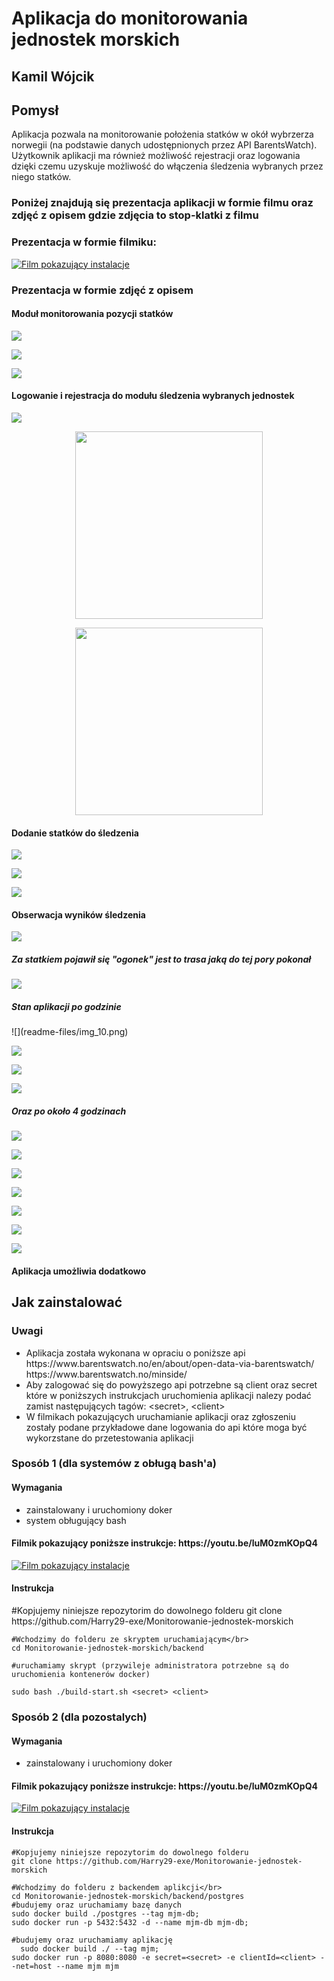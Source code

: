 <h1>Aplikacja do monitorowania jednostek morskich</h1>
<h2>Kamil Wójcik</h2>
<h2>Pomysł</h2>
  <span>
    Aplikacja pozwala na monitorowanie położenia statków w okół wybrzerza norwegii (na podstawie danych udostępnionych przez API BarentsWatch). Użytkownik aplikacji ma również możliwość rejestracji oraz logowania dzięki czemu uzyskuje możliwość do włączenia śledzenia wybranych przez niego statków.
  </span>

  <h3>Poniżej znajdują się prezentacja aplikacji w formie filmu oraz zdjęć z opisem gdzie zdjęcia to stop-klatki z filmu</h3>
  <h3>Prezentacja w formie filmiku:</h3>
  
  [![Film pokazujący instalacje](https://img.youtube.com/vi/BK5z3Z429Fk/0.jpg)](https://www.youtube.com/watch?v=BK5z3Z429Fk)
  <h3>Prezentacja w formie zdjęć z opisem</h3>
  <h4>Moduł monitorowania pozycji statków</h4>

  ![](readme-files/1.png)

  ![](readme-files/2.png)

  ![](readme-files/img.png)

  <h4>Logowanie i rejestracja do modułu śledzenia wybranych jednostek</h4>

  ![](readme-files/img_1.png)

  <p align="center">
    <img src="https://github.com/Harry29-exe/Monitorowanie-jednostek-morskich/blob/master/readme-files/img_2.png?raw=true" width="300px" alt="">
  </p>

  <p align="center">
    <img src="https://github.com/Harry29-exe/Monitorowanie-jednostek-morskich/blob/master/readme-files/img_3.png?raw=true" width="300px" alt="">
  </p>

  <h4>Dodanie statków do śledzenia</h4>

  ![](readme-files/img_4.png)

  ![](readme-files/img_5.png)
  
  ![](readme-files/img_7.png)

  <h4>Obserwacja wyników śledzenia</h4>

  ![](readme-files/img_8.png)
  <h5>Za statkiem pojawił się "ogonek" jest to trasa jaką do tej pory pokonał</h5>

  ![](readme-files/img_9.png)

  <h5>Stan aplikacji po godzinie</h5>
  ![](readme-files/img_10.png)

  ![](readme-files/img_11.png)

  ![](readme-files/img_12.png)

  ![](readme-files/img_13.png)

  <h5>Oraz po około 4 godzinach</h5>

  ![](readme-files/img_14.png)

  ![](readme-files/img_15.png)

  ![](readme-files/img_16.png)

  ![](readme-files/img_17.png)

  ![](readme-files/img_18.png)
  
  ![](readme-files/img_19.png)

  ![](readme-files/img_20.png)

  <h4>Aplikacja umożliwia dodatkowo</h4>




<h2>Jak zainstalować</h2>
  <h3>Uwagi</h3>
    <ul>
      <li>Aplikacja została wykonana w opraciu o poniższe api 
        </br>https://www.barentswatch.no/en/about/open-data-via-barentswatch/
        </br>https://www.barentswatch.no/minside/
      </li>
      <li>
        Aby zalogować się do powyższego api potrzebne są client oraz secret które w poniższych instrukcjach uruchomienia aplikacji nalezy podać
        zamist następujących tagów: &lt;secret>, &lt;client>
      </li>
      <li>
        W filmikach pokazujących uruchamianie aplikacji oraz zgłoszeniu zostały podane przykładowe dane
        logowania do api które moga być wykorzstane do przetestowania aplikacji
      </li>
    </ul>
  <h3>Sposób 1 (dla systemów z obługą bash'a)</h3>
  <h4>Wymagania</h4>
  <ul>
    <li>zainstalowany i uruchomiony doker</li>
    <li>system obługujący bash</li>
  </ul>
  <h4>Filmik pokazujący poniższe instrukcje: https://youtu.be/luM0zmKOpQ4</h4>
  
   [![Film pokazujący instalacje](https://img.youtube.com/vi/luM0zmKOpQ4/0.jpg)](https://www.youtube.com/watch?v=luM0zmKOpQ4)
  <h4>Instrukcja</h4>
  <span>
    #Kopjujemy niniejsze repozytorim do dowolnego folderu
    git clone https://github.com/Harry29-exe/Monitorowanie-jednostek-morskich

    #Wchodzimy do folderu ze skryptem uruchamiającym</br>
    cd Monitorowanie-jednostek-morskich/backend

    #uruchamiamy skrypt (przywileje administratora potrzebne są do uruchomienia kontenerów docker)

    sudo bash ./build-start.sh <secret> <client>
  </span>
  <h4></h4>
  
  <h3>Sposób 2 (dla pozostalych)</h3>
  <h4>Wymagania</h4>
  <ul>
    <li>zainstalowany i uruchomiony doker</li>
  </ul>
  <h4>Filmik pokazujący poniższe instrukcje: https://youtu.be/luM0zmKOpQ4</h4>
  
   [![Film pokazujący instalacje](https://img.youtube.com/vi/CKhZpAm48Kg/0.jpg)](https://www.youtube.com/watch?v=CKhZpAm48Kg)
  <h4>Instrukcja</h4>
  <span>

    #Kopjujemy niniejsze repozytorim do dowolnego folderu
    git clone https://github.com/Harry29-exe/Monitorowanie-jednostek-morskich
  
    #Wchodzimy do folderu z backendem aplikcji</br>
    cd Monitorowanie-jednostek-morskich/backend/postgres
    #budujemy oraz uruchamiamy bazę danych
    sudo docker build ./postgres --tag mjm-db;
    sudo docker run -p 5432:5432 -d --name mjm-db mjm-db;
    
    #budujemy oraz uruchamiamy aplikację
      sudo docker build ./ --tag mjm;
    sudo docker run -p 8080:8080 -e secret=<secret> -e clientId=<client> --net=host --name mjm mjm

  </span>
  
  

